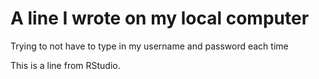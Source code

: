 # A line I wrote on my local computer
Trying to not have to type in my username and password each time

This is a line from RStudio.